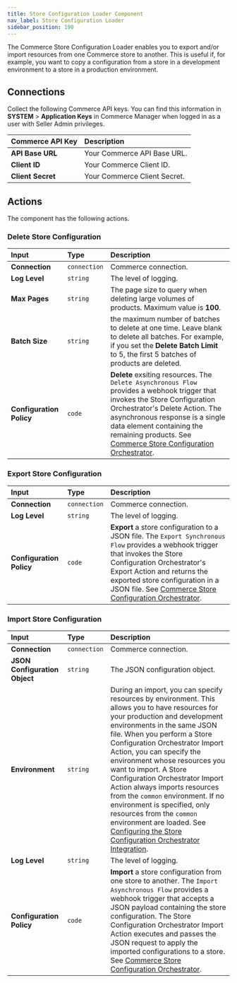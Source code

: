 ```yaml
---
title: Store Configuration Loader Component
nav_label: Store Configuration Loader
sidebar_position: 190
---
```


The Commerce Store Configuration Loader enables you to export and/or import resources from one Commerce store to another. This is useful if, for example, you want to copy a configuration from a store in a development environment to a store in a production environment. 

## Connections

Collect the following Commerce API keys. You can find this information in **SYSTEM** > **Application Keys** in Commerce Manager when logged in as a user with Seller Admin privileges.

| Commerce API Key | Description                            |
|:------------------------------------|:---------------------------------------|
| **API Base URL**                    | Your Commerce API Base URL. |
| **Client ID**                       | Your Commerce Client ID. |
| **Client Secret**                   | Your Commerce Client Secret. |

## Actions

The component has the following actions.

### Delete Store Configuration 

| Input | Type | Description |
|:--- |:--- | :--- | 
| **Connection**  | `connection`  | Commerce connection. | 
| **Log Level** | `string` | The level of logging. | 
| **Max Pages** | `string` | The page size to query when deleting large volumes of products. Maximum value is **100**. | 
| **Batch Size** |`string`  | the maximum number of batches to delete at one time. Leave blank to delete all batches. For example, if you set the **Delete Batch Limit** to 5, the first 5 batches of products are deleted. | 
| **Configuration Policy** | `code` | **Delete** exsiting resources. The `Delete Asynchronous Flow` provides a webhook trigger that invokes the Store Configuration Orchestrator's Delete Action. The asynchronous response is a single data element containing the remaining products. See [Commerce Store Configuration Orchestrator](/composer/integration-hub/store-management/store-configuration). | 

### Export Store Configuration

| Input | Type | Description |
|:--- |:--- | :--- | 
| **Connection**  | `connection` | Commerce connection. | 
| **Log Level** | `string` | The level of logging. | 
| **Configuration Policy** | `code` | **Export** a store configuration to a JSON file.  The `Export Synchronous Flow` provides a webhook trigger that invokes the Store Configuration Orchestrator's Export Action and returns the exported store configuration in a JSON file. See [Commerce Store Configuration Orchestrator](/composer/integration-hub/store-management/store-configuration). | 

### Import Store Configuration

| Input | Type | Description |
|:--- |:--- | :--- | 
| **Connection**  | `connection` | Commerce connection. | 
| **JSON Configuration Object**  | `string` | The JSON configuration object. | 
| **Environment**  | `string` | During an import, you can specify resources by environment. This allows you to have resources for your production and development environments in the same JSON file. When you perform a Store Configuration Orchestrator Import Action, you can specify the environment whose resources you want to import. A Store Configuration Orchestrator Import Action always imports resources from the `common` environment. If no environment is specified, only resources from the `common` environment are loaded. See [Configuring the Store Configuration Orchestrator Integration](/composer/integration-hub/store-management/store-configuration#configuring-the-store-configuration-orchestrator-integration). | 
| **Log Level** | `string` | The level of logging. | 
| **Configuration Policy** | `code` | **Import** a store configuration from one store to another. The `Import Asynchronous Flow` provides a webhook trigger that accepts a JSON payload containing the store configuration. The Store Configuration Orchestrator Import Action executes and passes the JSON request to apply the imported configurations to a store. See [Commerce Store Configuration Orchestrator](/composer/integration-hub/store-management/store-configuration). | 
